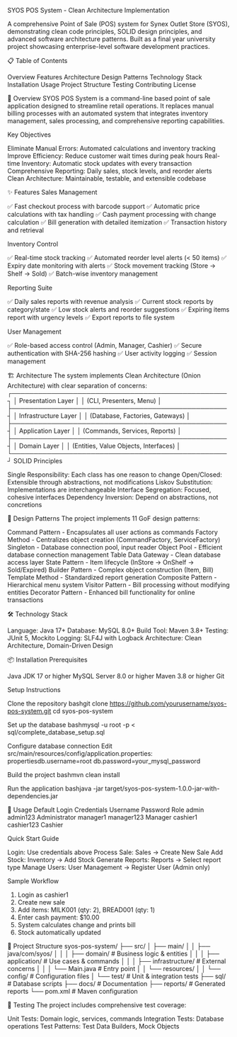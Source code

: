 SYOS POS System - Clean Architecture Implementation


A comprehensive Point of Sale (POS) system for Synex Outlet Store (SYOS), demonstrating clean code principles, SOLID design principles, and advanced software architecture patterns. Built as a final year university project showcasing enterprise-level software development practices.

📋 Table of Contents

Overview
Features
Architecture
Design Patterns
Technology Stack
Installation
Usage
Project Structure
Testing
Contributing
License

🎯 Overview
SYOS POS System is a command-line based point of sale application designed to streamline retail operations. It replaces manual billing processes with an automated system that integrates inventory management, sales processing, and comprehensive reporting capabilities.

Key Objectives

Eliminate Manual Errors: Automated calculations and inventory tracking
Improve Efficiency: Reduce customer wait times during peak hours
Real-time Inventory: Automatic stock updates with every transaction
Comprehensive Reporting: Daily sales, stock levels, and reorder alerts
Clean Architecture: Maintainable, testable, and extensible codebase

✨ Features
Sales Management

✅ Fast checkout process with barcode support
✅ Automatic price calculations with tax handling
✅ Cash payment processing with change calculation
✅ Bill generation with detailed itemization
✅ Transaction history and retrieval

Inventory Control

✅ Real-time stock tracking
✅ Automated reorder level alerts (< 50 items)
✅ Expiry date monitoring with alerts
✅ Stock movement tracking (Store → Shelf → Sold)
✅ Batch-wise inventory management

Reporting Suite

✅ Daily sales reports with revenue analysis
✅ Current stock reports by category/state
✅ Low stock alerts and reorder suggestions
✅ Expiring items report with urgency levels
✅ Export reports to file system

User Management

✅ Role-based access control (Admin, Manager, Cashier)
✅ Secure authentication with SHA-256 hashing
✅ User activity logging
✅ Session management

🏗️ Architecture
The system implements Clean Architecture (Onion Architecture) with clear separation of concerns:
┌─────────────────────────────────────────────────┐
│                 Presentation Layer               │
│              (CLI, Presenters, Menu)             │
├─────────────────────────────────────────────────┤
│                Infrastructure Layer              │
│        (Database, Factories, Gateways)           │
├─────────────────────────────────────────────────┤
│                Application Layer                 │
│         (Commands, Services, Reports)            │
├─────────────────────────────────────────────────┤
│                  Domain Layer                    │
│      (Entities, Value Objects, Interfaces)       │
└─────────────────────────────────────────────────┘
SOLID Principles

Single Responsibility: Each class has one reason to change
Open/Closed: Extensible through abstractions, not modifications
Liskov Substitution: Implementations are interchangeable
Interface Segregation: Focused, cohesive interfaces
Dependency Inversion: Depend on abstractions, not concretions

🎨 Design Patterns
The project implements 11 GoF design patterns:

Command Pattern - Encapsulates all user actions as commands
Factory Method - Centralizes object creation (CommandFactory, ServiceFactory)
Singleton - Database connection pool, input reader
Object Pool - Efficient database connection management
Table Data Gateway - Clean database access layer
State Pattern - Item lifecycle (InStore → OnShelf → Sold/Expired)
Builder Pattern - Complex object construction (Item, Bill)
Template Method - Standardized report generation
Composite Pattern - Hierarchical menu system
Visitor Pattern - Bill processing without modifying entities
Decorator Pattern - Enhanced bill functionality for online transactions

🛠️ Technology Stack

Language: Java 17+
Database: MySQL 8.0+
Build Tool: Maven 3.8+
Testing: JUnit 5, Mockito
Logging: SLF4J with Logback
Architecture: Clean Architecture, Domain-Driven Design

📦 Installation
Prerequisites

Java JDK 17 or higher
MySQL Server 8.0 or higher
Maven 3.8 or higher
Git

Setup Instructions

Clone the repository
bashgit clone https://github.com/yourusername/syos-pos-system.git
cd syos-pos-system

Set up the database
bashmysql -u root -p < sql/complete_database_setup.sql

Configure database connection
Edit src/main/resources/config/application.properties:
propertiesdb.username=root
db.password=your_mysql_password

Build the project
bashmvn clean install

Run the application
bashjava -jar target/syos-pos-system-1.0.0-jar-with-dependencies.jar


🚀 Usage
Default Login Credentials
Username Password   Role
admin    admin123   Administrator
manager1 manager123 Manager
cashier1 cashier123 Cashier

Quick Start Guide

Login: Use credentials above
Process Sale: Sales → Create New Sale
Add Stock: Inventory → Add Stock
Generate Reports: Reports → Select report type
Manage Users: User Management → Register User (Admin only)

Sample Workflow
1. Login as cashier1
2. Create new sale
3. Add items: MILK001 (qty: 2), BREAD001 (qty: 1)
4. Enter cash payment: $10.00
5. System calculates change and prints bill
6. Stock automatically updated


📁 Project Structure
syos-pos-system/
├── src/
│   ├── main/
│   │   ├── java/com/syos/
│   │   │   ├── domain/          # Business logic & entities
│   │   │   ├── application/     # Use cases & commands
│   │   │   ├── infrastructure/  # External concerns
│   │   │   └── Main.java       # Entry point
│   │   └── resources/
│   │       └── config/         # Configuration files
│   └── test/                   # Unit & integration tests
├── sql/                        # Database scripts
├── docs/                       # Documentation
├── reports/                    # Generated reports
└── pom.xml                     # Maven configuration


🧪 Testing
The project includes comprehensive test coverage:

Unit Tests: Domain logic, services, commands
Integration Tests: Database operations
Test Patterns: Test Data Builders, Mock Objects


